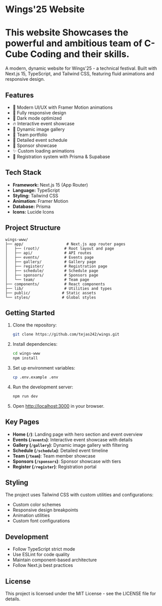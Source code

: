 # Wings'25 Website
# This website Showcases the powerful and ambitious team of C-Cube Coding and their skills. 

A modern, dynamic website for Wings'25 - a technical festival. Built with Next.js 15, TypeScript, and Tailwind CSS, featuring fluid animations and responsive design.

## Features

- 🎨 Modern UI/UX with Framer Motion animations
- 📱 Fully responsive design
- 🌙 Dark mode optimized
- 🔥 Interactive event showcase
- 📸 Dynamic image gallery
- 👥 Team portfolio
- 📅 Detailed event schedule
- 🤝 Sponsor showcase
- ✨ Custom loading animations
- 📝 Registration system with Prisma & Supabase

## Tech Stack

- **Framework:** Next.js 15 (App Router)
- **Language:** TypeScript
- **Styling:** Tailwind CSS
- **Animation:** Framer Motion
- **Database:** Prisma
- **Icons:** Lucide Icons

## Project Structure

```
wings-www/
├── app/                   # Next.js app router pages
│   ├── (root)/           # Root layout and page
│   ├── api/              # API routes
│   ├── events/           # Events page
│   ├── gallery/          # Gallery page
│   ├── register/         # Registration page
│   ├── schedule/         # Schedule page
│   ├── sponsors/         # Sponsors page
│   └── team/             # Team page
├── components/           # React components
├── lib/                  # Utilities and types
├── public/              # Static assets
└── styles/              # Global styles
```

## Getting Started

1. Clone the repository:
   ```bash
   git clone https://github.com/tejas242/wings.git
   ```

2. Install dependencies:
   ```bash
   cd wings-www
   npm install
   ```

3. Set up environment variables:
   ```bash
   cp .env.example .env
   ```

4. Run the development server:
   ```bash
   npm run dev
   ```

5. Open [http://localhost:3000](http://localhost:3000) in your browser.

## Key Pages

- **Home (`/`)**: Landing page with hero section and event overview
- **Events (`/events`)**: Interactive event showcase with details
- **Gallery (`/gallery`)**: Dynamic image gallery with filtering
- **Schedule (`/schedule`)**: Detailed event timeline
- **Team (`/team`)**: Team member showcase
- **Sponsors (`/sponsors`)**: Sponsor showcase with tiers
- **Register (`/register`)**: Registration portal

## Styling

The project uses Tailwind CSS with custom utilities and configurations:
- Custom color schemes
- Responsive design breakpoints
- Animation utilities
- Custom font configurations

## Development

- Follow TypeScript strict mode
- Use ESLint for code quality
- Maintain component-based architecture
- Follow Next.js best practices

## License

This project is licensed under the MIT License - see the LICENSE file for details.
